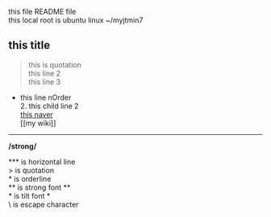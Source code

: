 this file README file  
this local root is ubuntu linux  ~/myjtmin7
## this title  
> this is quotation  
 this line 2  
 this line 3

* this line nOrder  
   2. this child line 2        
[this naver](https://www.naver.com "description")   
[[my wiki]]   
*****
**/strong/** 

\*\*\* is horizontal line  
\> is quotation  
\* is orderline  
\*\* is strong font \*\*  
\* is tilt font \*  
\\ is escape character 

